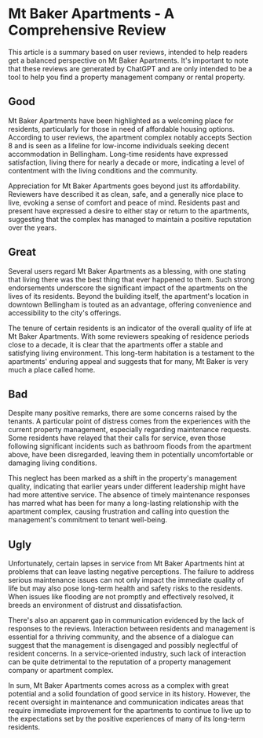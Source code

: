# Mt Baker Apartments - A Comprehensive Review

This article is a summary based on user reviews, intended to help readers get a balanced perspective on Mt Baker Apartments. It's important to note that these reviews are generated by ChatGPT and are only intended to be a tool to help you find a property management company or rental property.

## Good

Mt Baker Apartments have been highlighted as a welcoming place for residents, particularly for those in need of affordable housing options. According to user reviews, the apartment complex notably accepts Section 8 and is seen as a lifeline for low-income individuals seeking decent accommodation in Bellingham. Long-time residents have expressed satisfaction, living there for nearly a decade or more, indicating a level of contentment with the living conditions and the community.

Appreciation for Mt Baker Apartments goes beyond just its affordability. Reviewers have described it as clean, safe, and a generally nice place to live, evoking a sense of comfort and peace of mind. Residents past and present have expressed a desire to either stay or return to the apartments, suggesting that the complex has managed to maintain a positive reputation over the years.

## Great

Several users regard Mt Baker Apartments as a blessing, with one stating that living there was the best thing that ever happened to them. Such strong endorsements underscore the significant impact of the apartments on the lives of its residents. Beyond the building itself, the apartment's location in downtown Bellingham is touted as an advantage, offering convenience and accessibility to the city's offerings.

The tenure of certain residents is an indicator of the overall quality of life at Mt Baker Apartments. With some reviewers speaking of residence periods close to a decade, it is clear that the apartments offer a stable and satisfying living environment. This long-term habitation is a testament to the apartments' enduring appeal and suggests that for many, Mt Baker is very much a place called home.

## Bad

Despite many positive remarks, there are some concerns raised by the tenants. A particular point of distress comes from the experiences with the current property management, especially regarding maintenance requests. Some residents have relayed that their calls for service, even those following significant incidents such as bathroom floods from the apartment above, have been disregarded, leaving them in potentially uncomfortable or damaging living conditions.

This neglect has been marked as a shift in the property's management quality, indicating that earlier years under different leadership might have had more attentive service. The absence of timely maintenance responses has marred what has been for many a long-lasting relationship with the apartment complex, causing frustration and calling into question the management's commitment to tenant well-being.

## Ugly

Unfortunately, certain lapses in service from Mt Baker Apartments hint at problems that can leave lasting negative perceptions. The failure to address serious maintenance issues can not only impact the immediate quality of life but may also pose long-term health and safety risks to the residents. When issues like flooding are not promptly and effectively resolved, it breeds an environment of distrust and dissatisfaction.

There's also an apparent gap in communication evidenced by the lack of responses to the reviews. Interaction between residents and management is essential for a thriving community, and the absence of a dialogue can suggest that the management is disengaged and possibly neglectful of resident concerns. In a service-oriented industry, such lack of interaction can be quite detrimental to the reputation of a property management company or apartment complex. 

In sum, Mt Baker Apartments comes across as a complex with great potential and a solid foundation of good service in its history. However, the recent oversight in maintenance and communication indicates areas that require immediate improvement for the apartments to continue to live up to the expectations set by the positive experiences of many of its long-term residents.